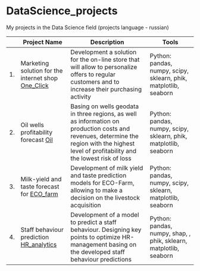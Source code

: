 # DataScience_projects
My projects in the Data Science field (projects language - russian)

|   | Project Name  | Description              | Tools    |
|---|---------------|--------------------------|----------|
|1.|Marketing solution for the internet shop [One_Click](https://github.com/Luzgina-SV/DataScience_projects/blob/main/One_Click/ML_project_OneClick.ipynb)|Development a solution for the on-line store that will allow to personalize offers to regular customers and to increase their purchasing activity| Python: pandas, numpy, scipy, sklearn, phik, matplotlib, seaborn|
|2.| Oil wells profitability forecast [Oil](https://github.com/Luzgina-SV/DataScience_projects/blob/main/oil/ML_project_oil_well_location_clean.ipynb)| Basing on wells geodata in three regions, as well as information on production costs and revenues, determine the region with the highest level of profitability and the lowest risk of loss| Python: pandas, numpy, scipy, sklearn, phik, matplotlib, seaborn|
|3.| Milk-yield and taste forecast for [ECO_farm](https://github.com/Luzgina-SV/DataScience_projects/blob/main/ECO_ferma/ML_project_ECO_Farm.ipynb)| Development of milk yield and taste prediction models for ECO-Farm, allowing to make a decision on the livestock acquisition | Python: pandas, numpy, scipy, sklearn, matplotlib, seaborn
|4.| Staff behaviour prediction [HR_analytics](https://github.com/Luzgina-SV/DataScience_projects/blob/main/ECO_ferma/ML_project_HR_analytics.ipynb)| Development of a model to predict a staff behaviour. Designing key points to optimize HR-management basing on the developed staff behaviour predictions| Python: pandas, numpy, shap, , phik, sklearn, matplotlib, seaborn
